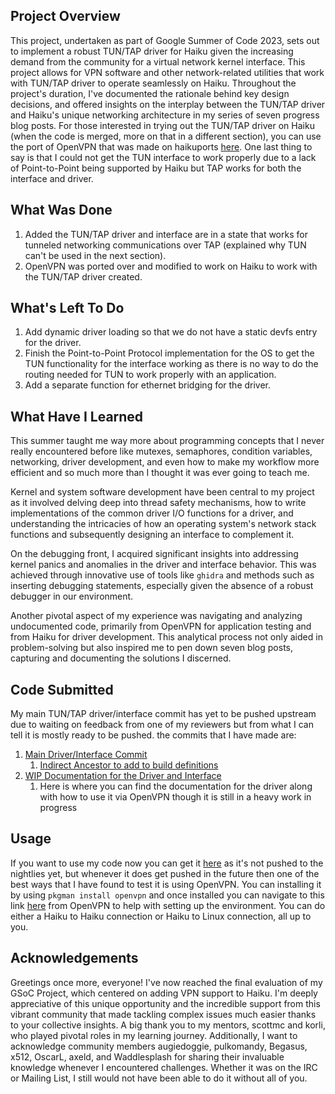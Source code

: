 ## Project Overview
This project, undertaken as part of Google Summer of Code 2023, sets out to implement a robust TUN/TAP driver for Haiku given the increasing demand from the community for a virtual network kernel interface. This project allows for VPN software and other network-related utilities that work with TUN/TAP driver to operate seamlessly on Haiku. Throughout the project's duration, I've documented the rationale behind key design decisions, and offered insights on the interplay between the TUN/TAP driver and Haiku's unique networking architecture in my series of seven progress blog posts. For those interested in trying out the TUN/TAP driver on Haiku (when the code is merged, more on that in a different section), you can use the port of OpenVPN that was made on haikuports [here](https://github.com/haikuports/haikuports/tree/master/net-vpn/openvpn). One last thing to say is that I could not get the TUN interface to work properly due to a lack of Point-to-Point being supported by Haiku but TAP works for both the interface and driver.

## What Was Done
1. Added the TUN/TAP driver and interface are in a state that works for tunneled networking communications over TAP (explained why TUN can't be used in the next section).
2. OpenVPN was ported over and modified to work on Haiku to work with the TUN/TAP driver created.

## What's Left To Do
1. Add dynamic driver loading so that we do not have a static devfs entry for the driver.
2. Finish the Point-to-Point Protocol implementation for the OS to get the TUN functionality for the interface working as there is no way to do the routing needed for TUN to work properly with an application.
3. Add a separate function for ethernet bridging for the driver.

## What Have I Learned
This summer taught me way more about programming concepts that I never really encountered before like mutexes, semaphores, condition variables,  networking, driver development, and even how to make my workflow more efficient and so much more than I thought it was ever going to teach me.

Kernel and system software development have been central to my project as it involved delving deep into thread safety mechanisms, how to write implementations of the common driver I/O functions for a driver, and understanding the intricacies of how an operating system's network stack functions and subsequently designing an interface to complement it.

On the debugging front, I acquired significant insights into addressing kernel panics and anomalies in the driver and interface behavior. This was achieved through innovative use of tools like `ghidra` and methods such as inserting debugging statements, especially given the absence of a robust debugger in our environment.

Another pivotal aspect of my experience was navigating and analyzing undocumented code, primarily from OpenVPN for application testing and from Haiku for driver development. This analytical process not only aided in problem-solving but also inspired me to pen down seven blog posts, capturing and documenting the solutions I discerned.

## Code Submitted
My main TUN/TAP driver/interface commit has yet to be pushed upstream due to waiting on feedback from one of my reviewers but from what I can tell it is mostly ready to be pushed. the commits that I have made are:
1. [Main Driver/Interface Commit](https://review.haiku-os.org/c/haiku/+/6608/)
    1. [Indirect Ancestor to add to build definitions](https://review.haiku-os.org/c/haiku/+/6898/2?usp=related-change)
2. [WIP Documentation for the Driver and Interface](https://review.haiku-os.org/c/haiku/+/6904/1?usp=related-change)
    1. Here is where you can find the documentation for the driver along with how to use it via OpenVPN though it is still in a heavy work in progress

## Usage
If you want to use my code now you can get it [here](https://haiku.movingborders.es/testbuild/I19f37ef75250526d7a7f9e254fd0bf3693582c92/2/hrev57265/) as it's not pushed to the nightlies yet, but whenever it does get pushed in the future then one of the best ways that I have found to test it is using OpenVPN. You can installing it by using `pkgman install openvpn` and once installed you can navigate to this link [here](https://openvpn.net/community-resources/how-to/#setting-up-your-own-certificate-authority-ca-and-generating-certificates-and-keys-for-an-openvpn-server-and-multiple-clients) from OpenVPN to help with setting up the environment. You can do either a Haiku to Haiku connection or Haiku to Linux connection, all up to you.

## Acknowledgements
Greetings once more, everyone! I've now reached the final evaluation of my GSoC Project, which centered on adding VPN support to Haiku. I'm deeply appreciative of this unique opportunity and the incredible support from this vibrant community that made tackling complex issues much easier thanks to your collective insights. A big thank you to my mentors, scottmc and korli, who played pivotal roles in my learning journey. Additionally, I want to acknowledge community members augiedoggie, pulkomandy, Begasus, x512, OscarL, axeld, and Waddlesplash for sharing their invaluable knowledge whenever I encountered challenges. Whether it was on the IRC or Mailing List, I still would not have been able to do it without all of you.
